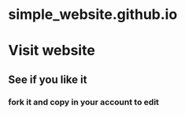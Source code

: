 # simple_website.github.io
<h1>Visit website</h1>
<h2>See if you like it</h2>
<h3>fork it and copy in your account to edit</h3>
